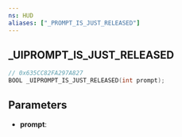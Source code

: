 ```yaml
---
ns: HUD
aliases: ["_PROMPT_IS_JUST_RELEASED"]
---
```

## _UIPROMPT_IS_JUST_RELEASED

```c
// 0x635CC82FA297A827
BOOL _UIPROMPT_IS_JUST_RELEASED(int prompt);
```

## Parameters
* **prompt**:
